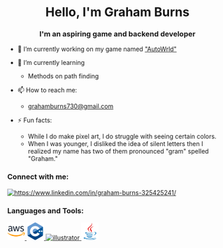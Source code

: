 <h1 align="center">Hello, I'm Graham Burns</h1>
<h3 align="center">I'm an aspiring game and backend developer</h3>

  

- 🔭 I’m currently working on my game named ["AutoWrld"](https://github.com/GrahamBurns/AutoWrld)

- 🌱 I’m currently learning
  - Methods on path finding

- 📫 How to reach me:
  - grahamburns730@gmail.com

- ⚡ Fun facts:
  - While I do make pixel art, I do struggle with seeing certain colors. 
  - When I was younger, I disliked the idea of silent letters then I realized my name has two of them pronounced "gram" spelled "Graham."

<h3 align="left">Connect with me:</h3>
<p align="left">
<a href="https://linkedin.com/in/https://www.linkedin.com/in/graham-burns-325425241/" target="blank"><img align="center" src="https://raw.githubusercontent.com/rahuldkjain/github-profile-readme-generator/master/src/images/icons/Social/linked-in-alt.svg" alt="https://www.linkedin.com/in/graham-burns-325425241/" height="30" width="40" /></a>
</p>

<h3 align="left">Languages and Tools:</h3>
<p align="left"> <a href="https://aws.amazon.com" target="_blank" rel="noreferrer"> <img src="https://raw.githubusercontent.com/devicons/devicon/master/icons/amazonwebservices/amazonwebservices-original-wordmark.svg" alt="aws" width="40" height="40"/> </a> <a href="https://www.w3schools.com/cpp/" target="_blank" rel="noreferrer"> <img src="https://raw.githubusercontent.com/devicons/devicon/master/icons/cplusplus/cplusplus-original.svg" alt="cplusplus" width="40" height="40"/> </a> <a href="https://www.adobe.com/in/products/illustrator.html" target="_blank" rel="noreferrer"> <img src="https://www.vectorlogo.zone/logos/adobe_illustrator/adobe_illustrator-icon.svg" alt="illustrator" width="40" height="40"/> </a> <a href="https://www.java.com" target="_blank" rel="noreferrer"> <img src="https://raw.githubusercontent.com/devicons/devicon/master/icons/java/java-original.svg" alt="java" width="40" height="40"/>
 </a> </p>
